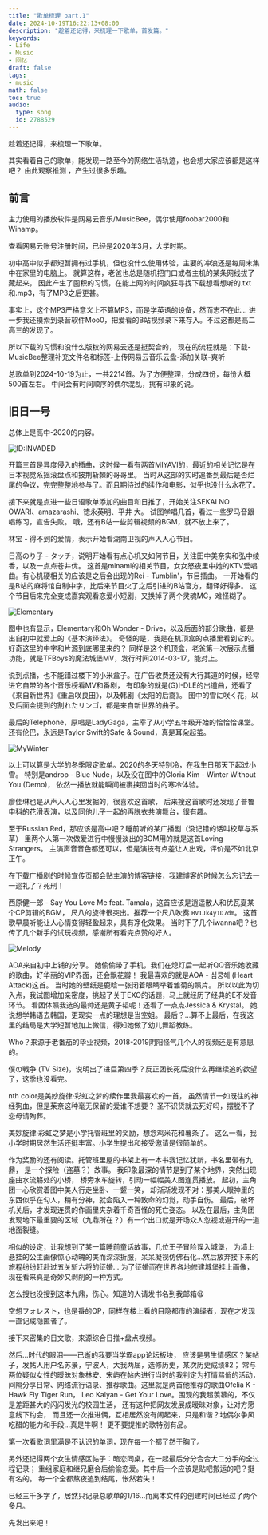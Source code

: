 ```yaml
---
title: "歌单梳理 part.1"
date: 2024-10-19T16:22:13+08:00
description: "趁着还记得，来梳理一下歌单，首发篇。"
keywords: 
- Life
- Music
- 回忆
draft: false
tags: 
- music
math: false
toc: true
audio:
  type: song
  id: 2788529
---
```


趁着还记得，来梳理一下歌单。

其实看着自己的歌单，能发现一路至今的网络生活轨迹，也会想大家应该都是这样吧？
由此观察推测 ，产生过很多乐趣。

## 前言

主力使用的播放软件是网易云音乐/MusicBee，偶尔使用foobar2000和Winamp。

查看网易云账号注册时间，已经是2020年3月，大学时期。

初中高中似乎都短暂拥有过手机，但也没什么使用体验，主要的冲浪还是每周末集中在家里的电脑上。
就算这样，老爸也总是随机把门口或者主机的某条网线拔了藏起来，
因此产生了囤积的习惯，在能上网的时间疯狂寻找下载想看想听的.txt和.mp3，有了MP3之后更甚。

事实上，这个MP3严格意义上不算MP3，而是学英语的设备，然而志不在此...
进一步我还摸索到录音软件Moo0，把爱看的B站视频录下来存入。不过这都是高二高三的发现了。

所以下载的习惯和没什么版权的网易云还是挺契合的，
现在的流程就是：下载-MusicBee整理补充文件名和标签-上传网易云音乐云盘-添加关联-爽听

总歌单到2024-10-19为止，一共2214首。为了方便整理，分成四份，每份大概500首左右。
中间会有时间顺序的偶尔混乱，挑有印象的说。

## 旧日一号

总体上是高中-2020的内容。

<p><img src="/img/578-576.png" alt="ID:INVADED">
<br>

开篇三首是异度侵入的插曲，这时候一看有两首MIYAVI的，最近的相关记忆是在日本视觉系摇滚盘点和披荆斩棘的哥哥里。
当时从这部的实时追番到最后是否烂尾的争议，完完整整地参与了。而且期待过的续作和电影，似乎也没什么水花了。

接下来就是点进一些日语歌单添加的曲目和日推了，开始关注SEKAI NO OWARI、amazarashi、徳永英明、平井 大。
试图学唱几首，看过一些罗马音跟唱练习，宣告失败。
哦，还有B站一些剪辑视频的BGM，就不放上来了。

林宝 - 得不到的爱情，表示开始看湖南卫视的声入人心节目。

日高のり子 - タッチ，说明开始看有点心机又如何节目，关注田中美奈实和弘中绫香，以及一点点苍井优。
这首是minami的相关节目，女女怒夜里中她的KTV爱唱曲。有心机硬相关的应该是之后会出现的Rei - Tumblin'，节目插曲。
一开始看的是B站的麻将馆自制中字，比后来节目火了之后引进的B站官方，翻译好得多。
这个节目后来完全变成嘉宾观看恋爱小短剧，又换掉了两个灵魂MC，难怪糊了。

<p><img src="/img/514-503.png" alt="Elementary">
<br>

图中也有显示，Elementary和Oh Wonder - Drive，以及后面的部分歌曲，都是出自初中就爱上的《基本演绎法》。
奇怪的是，我是在机顶盒的点播里看到它的。好奇这里的中字和片源到底哪里来的？
同样是这个机顶盒，老爸第一次展示点播功能，就是TFBoys的魔法城堡MV，发行时间2014-03-17，能对上。

说到点播，也不能错过楼下的小米盒子。在广告收费还没有大行其道的时候，经常进它自带的各个音乐榜看MV和番剧，
有印象的就是(G)I-DLE的出道曲，还看了《来自新世界》《重启咲良田》，以及韩剧《太阳的后裔》。
图中的雪に咲く花，以及后面会提到的割れたリンゴ，都是来自新世界的曲子。

最后的Telephone，原唱是LadyGaga，主宰了从小学五年级开始的恰恰恰课堂。
还有伦巴，永远是Taylor Swift的Safe & Sound，真是耳朵起茧。

<p><img src="/img/500-486.png" alt="MyWinter">
<br>

以上可以算是大学的冬季限定歌单。2020的冬天特别冷，在我生日那天下起过小雪。
特别是androp - Blue Nude，以及没在图中的Gloria Kim - Winter Without You (Demo)，
依然一播放就能瞬间被裹挟回当时的寒冷体验。

廖佳琳也是从声入人心里发掘的，很喜欢这首歌，
后来搜这首歌时还发现了普鲁申科的花滑表演，以及同他儿子一起的再脱衣共演舞台，很有趣。

至于Russian Red，那应该是高中吧？睡前听的某广播剧（没记错的话叫校草与系草）
里两个人第一次做爱进行中慢慢淡出的BGM用的就是这首Loving Strangers。
主演声音音色都还可以，但是演技有点差让人出戏，评价是不如北京正午。

在下载广播剧的时候宣传页都会贴主演的博客链接，我建博客的时候怎么忘记去一一巡礼了？死刑！

西原健一郎 - Say You Love Me feat. Tamala，这首应该是逍遥散人和优瓦夏某个CP剪辑的BGM，
尺八的旋律很突出。推荐一个尺八吹奏 `BV1Jk4y1D7dm`。
这首歌早晨听能让人心情变得轻盈起来，具有净化效果。
当时下了几个iwanna吧？也传了几个新手的试玩视频，感谢所有看完点赞的好人。

<p><img src="/img/450-438.png" alt="Melody">
<br>

AOA来自初中上铺的分享。
她偷偷带了手机，我们在熄灯后一起听QQ音乐她收藏的歌曲，好华丽的VIP界面，还会飘花瓣！
我最喜欢的就是AOA - 심쿵해 (Heart Attack)这首。
当时她的壁纸是鹿晗一张闭着眼睛举着雏菊的照片。
所以以此为切入点，我试图增加亲密度，挑起了关于EXO的话题，马上就经历了经典的E不发音环节。
看团体照我选的最帅还是黄子韬呢！还看了一点点Jessica & Krystal。
她说想学韩语去韩国，更现实一点的理想是当空姐。
最后？...算不上最后，在我这里的结局是大学短暂地加上微信，得知她做了幼儿舞蹈教练。

Who？来源于老番茄的毕业视频，2018-2019阴阳怪气几个人的视频还是有意思的。

僕の戦争 (TV Size)，说明出了进巨第四季？反正团长死后没什么再继续追的欲望了，这季也没看完。

nth color是美妙旋律·彩虹之梦的续作里我最喜欢的一首，
虽然情节一如既往的神经狗血，但是茱奈这种毫无保留的爱谁不想要？
圣不识货就去死好吗，摆脱不了恋母请殉葬。

美妙旋律·彩虹之梦是小学托管班里的奖励，想念鸡米花和薯条了。
这么一看，我小学时期居然生活还挺丰富。小学生提出和接受邀请是很简单的。

作为奖励的还有阅读。托管班里屋的书架上有一本书我记忆犹新，书名里带有九鼎，
是一个探险（盗墓？）故事。
我印象最深的情节是到了某个地界，突然出现座曲水流觞处的小桥，
桥旁水车旋转，引动一幅幅美人图连贯播放。
起初，主角团一心欣赏着图中美人行走坐卧、一颦一笑，
却渐渐发现不对：那美人眼神里的东西似乎在勾人，稍有分神，就会陷入一种致命的幻觉，动手自伤。
最后，破坏机关后，才发现连贯的作画里夹杂着千奇百怪的死亡姿态。
以及在最后，主角团发现地下最重要的区域（九鼎所在？）有一个出口就是开场众人忽视或避开的一道地面裂缝。

相似的设定，让我想到了某一篇睡前童话故事，几位王子冒险误入城堡，
为墙上悬挂的公主画像惊心动魄的美而深深折服，呆呆凝视仿佛石化...然后放弃接下来的旅程纷纷赶赴过五关斩六将的征婚...
为了征婚而在世界各地修建城堡挂上画像，现在看来真是奇妙又剥削的一种方式。

怎么搜也没搜到这本九鼎，伤心。知道的人请发书名到我邮箱😫

空想フォレスト，也是番的OP，同样在楼上看的目隐都市的演绎者，现在才发现一直记成隐匿者了。

接下来密集的日文歌，来源综合日推+盘点视频。

然后...时代的眼泪——已逝的我要当学霸app论坛板块，
应该是男生情感区？某帖子，发帖人用户名苏景，宁波人，大我两届，选修历史，某次历史成绩82；
常与两位疑似女性的暧昧对象林安、宋屿在帖内进行当时的我判定为打情骂俏的活动，
间隔分享日常、网络流行语录、推荐歌曲。这里就是两首他推荐的歌曲Ofelia K - Hawk Fly Tiger Run，
Leo Kalyan - Get Your Love。围观的我超羡慕的，不仅是差距甚大的闪闪发光的校园生活，
还有这种把网友发展成暧昧对象，让对方愿意线下约会，
而且还一次推进俩，互相居然没有闹起来，只是和谐？地偶尔争风吃醋的能力和手段...真是牛啊！
更不要提推的歌特别有品。

第一次看歌词里满是不认识的单词，现在每一个都了然于胸了。

另外还记得两个女生情感区帖子：暗恋同桌，在一起最后分分合合大二分手的全过程记录；
重组家庭和继兄磨合后偷偷恋爱。其中后一个应该是贴吧搬运的吧？挺有名的。
每一个全都熬夜追到结尾，怅然若失！

已经三千多字了，居然只记录总歌单的1/16…而离本文件的创建时间已经过了两个多月。

先发出来吧！